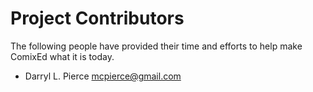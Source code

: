 # Project Contributors

The following people have provided their time and efforts to help make ComixEd
what it is today.

 * Darryl L. Pierce <mcpierce@gmail.com>